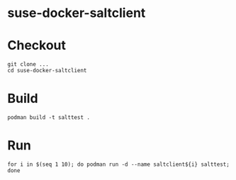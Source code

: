 # suse-docker-saltclient

# Checkout
```
git clone ...
cd suse-docker-saltclient
```

# Build
```
podman build -t salttest .
```

# Run
```
for i in $(seq 1 10); do podman run -d --name saltclient${i} salttest; done
```

